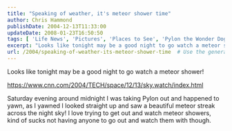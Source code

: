```yaml
---
title: "Speaking of weather, it's meteor shower time"
author: Chris Hammond
publishDate: 2004-12-13T11:33:00
updateDate: 2008-01-23T16:50:50
tags: [ 'Life News', 'Pictures', 'Places to See', 'Pylon the Wonder Dog', 'SEO', 'Site News', 'Technology' ]
excerpt: "Looks like tonight may be a good night to go watch a meteor shower! https://www.cnn.com/2004/TECH/space/12/13/sky.watch/index.html Saturday evening around midnight&nbsp;I was taking Pylon out and happened to yawn, as I yawned I looked straight up and saw a beautiful meteor streak across the night sky! I love trying to get out and watch meteor showers, kind of sucks not having anyone to go out and watch them with..."
url: /2004/speaking-of-weather-its-meteor-shower-time  # Use the generated URL with year
---
```

<P>Looks like tonight may be a good night to go watch a meteor shower!</P> <P><A href="https://www.cnn.com/2004/TECH/space/12/13/sky.watch/index.html">https://www.cnn.com/2004/TECH/space/12/13/sky.watch/index.html</A></P> <P>Saturday evening around midnight&nbsp;I was taking Pylon out and happened to yawn, as I yawned I looked straight up and saw a beautiful meteor streak across the night sky! I love trying to get out and watch meteor showers, kind of sucks not having anyone to go out and watch them with though.</P>
